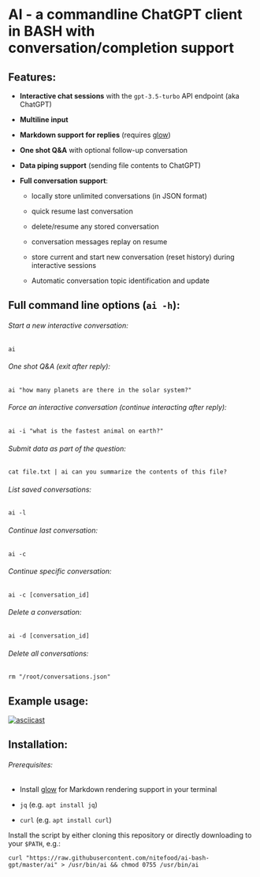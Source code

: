 # AI - a commandline ChatGPT client in BASH with conversation/completion support

## Features:

* **Interactive chat sessions** with the `gpt-3.5-turbo` API endpoint (aka ChatGPT)

* **Multiline input**

* **Markdown support for replies** (requires [glow](https://github.com/charmbracelet/glow#installation))

* **One shot Q&A** with optional follow-up conversation

* **Data piping support** (sending file contents to ChatGPT)

* **Full conversation support**:
  
  * locally store unlimited conversations (in JSON format)
  
  * quick resume last conversation
  
  * delete/resume any stored conversation
  
  * conversation messages replay on resume
  
  * store current and start new conversation (reset history) during interactive sessions
  
  * Automatic conversation topic identification and update

## Full command line options (`ai -h`):

###### Start a new interactive conversation:

`ai`

###### One shot Q&A (exit after reply):

`ai "how many planets are there in the solar system?"`

###### Force an interactive conversation (continue interacting after reply):

`ai -i "what is the fastest animal on earth?"`

###### Submit data as part of the question:

`cat file.txt | ai can you summarize the contents of this file?`

###### List saved conversations:

`ai -l`

###### Continue last conversation:

`ai -c`

###### Continue specific conversation:

`ai -c [conversation_id]`

###### Delete a conversation:

`ai -d [conversation_id]`

###### Delete all conversations:

`rm "/root/conversations.json"`

## Example usage:

[![asciicast](https://asciinema.org/a/566887.svg)](https://asciinema.org/a/566887)

## Installation:

###### Prerequisites:

* Install [glow](https://github.com/charmbracelet/glow#installation) for Markdown rendering support in your terminal

* `jq` (e.g. `apt install jq`)

* `curl` (e.g. `apt install curl`)

Install the script by either cloning this repository or directly downloading to your `$PATH`, e.g.:

```shell
curl "https://raw.githubusercontent.com/nitefood/ai-bash-gpt/master/ai" > /usr/bin/ai && chmod 0755 /usr/bin/ai
```
